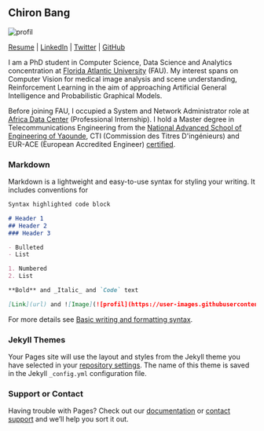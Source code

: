 ## Chiron Bang

![profil](https://user-images.githubusercontent.com/52039386/150623083-d98234bc-e2ba-4bf9-8c45-ee1c04caf59d.jpg)

[Resume](https://github.com/chiron-bang/chiron-bang.github.io/blob/main/Resume.pdf)  |  [LinkedIn](https://cm.linkedin.com/in/chiron-bang) | [Twitter](https://twitter.com/chiron_bang) | [GitHub](https://github.com/chiron-bang)

I am a PhD student in Computer Science, Data Science and Analytics concentration at [Florida Atlantic University](fau.edu) (FAU). My interest spans on Computer Vision for medical image analysis and scene understanding, Reinforcement Learning in the aim of approaching Artificial General Intelligence and Probabilistic Graphical Models.

Before joining FAU, I occupied a System and Network Administrator role at [Africa Data Center](https://www.adac.cm/) (Professional Internship). I  hold a Master degree in Telecommunications Engineering from the [National Advanced School of Engineering of Yaounde](https://polytechnique.cm/), CTI (Commission des Titres D'ingénieurs) and EUR-ACE (European Accredited Engineer) [certified](https://accreditation.org/university/cm/ecole-nationale-superieure-polytechnique-de-yaounde).


### Markdown

Markdown is a lightweight and easy-to-use syntax for styling your writing. It includes conventions for

```markdown
Syntax highlighted code block

# Header 1
## Header 2
### Header 3

- Bulleted
- List

1. Numbered
2. List

**Bold** and _Italic_ and `Code` text

[Link](url) and ![Image](![profil](https://user-images.githubusercontent.com/52039386/150623073-7c4679ca-373b-44c8-b76c-81087d6c126f.jpg))
```

For more details see [Basic writing and formatting syntax](https://docs.github.com/en/github/writing-on-github/getting-started-with-writing-and-formatting-on-github/basic-writing-and-formatting-syntax).

### Jekyll Themes

Your Pages site will use the layout and styles from the Jekyll theme you have selected in your [repository settings](https://github.com/chiron-bang/chiron-bang.github.io/settings/pages). The name of this theme is saved in the Jekyll `_config.yml` configuration file.

### Support or Contact

Having trouble with Pages? Check out our [documentation](https://docs.github.com/categories/github-pages-basics/) or [contact support](https://support.github.com/contact) and we’ll help you sort it out.
